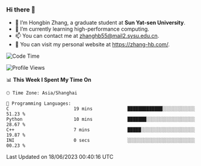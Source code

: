 ### Hi there 👋

- 🔭 I’m Hongbin Zhang, a graduate student at **Sun Yat-sen University**.
- 🌱 I’m currently learning high-performance computing.
- 📫 You can contact me at zhanghb55@mail2.sysu.edu.cn.
- 👀 You can visit my personal website at https://zhang-hb.com/.

<!--START_SECTION:waka-->
![Code Time](http://img.shields.io/badge/Code%20Time-212%20hrs%2054%20mins-blue)

![Profile Views](http://img.shields.io/badge/Profile%20Views-2-blue)

📊 **This Week I Spent My Time On** 

```text
🕑︎ Time Zone: Asia/Shanghai

💬 Programming Languages: 
C                        19 mins             █████████████░░░░░░░░░░░░   51.23 % 
Python                   10 mins             ███████░░░░░░░░░░░░░░░░░░   28.67 % 
C++                      7 mins              █████░░░░░░░░░░░░░░░░░░░░   19.87 % 
INI                      0 secs              ░░░░░░░░░░░░░░░░░░░░░░░░░   00.23 % 
```


 Last Updated on 18/06/2023 00:40:16 UTC
<!--END_SECTION:waka-->